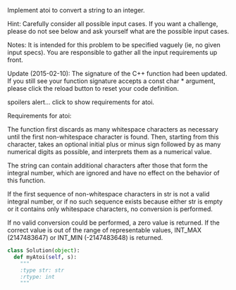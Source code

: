 Implement atoi to convert a string to an integer.

Hint: Carefully consider all possible input cases. If you want a challenge, please do not see below and ask yourself what are the possible input cases.


Notes: 
It is intended for this problem to be specified vaguely (ie, no given input specs). You are responsible to gather all the input requirements up front. 


Update (2015-02-10):
The signature of the C++ function had been updated. If you still see your function signature accepts a const char * argument, please click the reload button  to reset your code definition.


spoilers alert... click to show requirements for atoi.

Requirements for atoi:

The function first discards as many whitespace characters as necessary until the first non-whitespace character is found. Then, starting from this character, takes an optional initial plus or minus sign followed by as many numerical digits as possible, and interprets them as a numerical value.

The string can contain additional characters after those that form the integral number, which are ignored and have no effect on the behavior of this function.

If the first sequence of non-whitespace characters in str is not a valid integral number, or if no such sequence exists because either str is empty or it contains only whitespace characters, no conversion is performed.

If no valid conversion could be performed, a zero value is returned. If the correct value is out of the range of representable values, INT_MAX (2147483647) or INT_MIN (-2147483648) is returned.




```python
class Solution(object):
  def myAtoi(self, s):
    """
    :type str: str
    :rtype: int
    """
```
